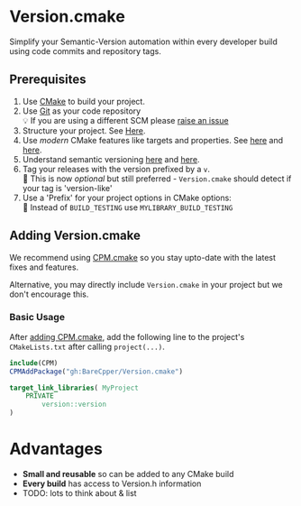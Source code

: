 # Version.cmake
Simplify your Semantic-Version automation within every developer build using code commits and repository tags.

## Prerequisites

1. Use [CMake](https://cmake.org/) to build your project.
2. Use [Git](https://git-scm.com/) as your code repository 
   <br/> :bulb: If you are using a different SCM please [raise an issue](https://github.com/BareCpper/Version.cmake/issues)
3. Structure your project. See [Here](https://cliutils.gitlab.io/modern-cmake/chapters/basics/structure.html).
4. Use _modern_ CMake features like targets and properties. See [here](https://pabloariasal.github.io/2018/02/19/its-time-to-do-cmake-right/) and [here](https://rix0r.nl/blog/2015/08/13/cmake-guide/).
5. Understand semantic versioning [here](https://semver.org/spec/v2.0.0.html) and [here](https://en.wikipedia.org/wiki/Software_versioning).
6. Tag your releases with the version prefixed by a `v`.
   <br/> :gem: This is now *optional* but still preferred - `Version.cmake` should detect if your tag is 'version-like'
7. Use a 'Prefix' for your project options in CMake options:
   <br/> :gem: Instead of `BUILD_TESTING` use `MYLIBRARY_BUILD_TESTING`

## Adding Version.cmake

We recommend using [CPM.cmake](https://github.com/cpm-cmake/CPM.cmake) so you stay upto-date with the latest fixes and features.

Alternative, you may directly include `Version.cmake` in your project but we don't encourage this.

### Basic Usage

After [adding CPM.cmake](https://github.com/cpm-cmake/CPM.cmake#adding-cpm), add the following line to the project's `CMakeLists.txt` after calling `project(...)`.

```cmake
include(CPM)
CPMAddPackage("gh:BareCpper/Version.cmake")

target_link_libraries( MyProject
    PRIVATE
        version::version
)
```

# Advantages
- **Small and reusable** so can be added to any CMake build
- **Every build** has access to Version.h information
- TODO: lots to think about & list
